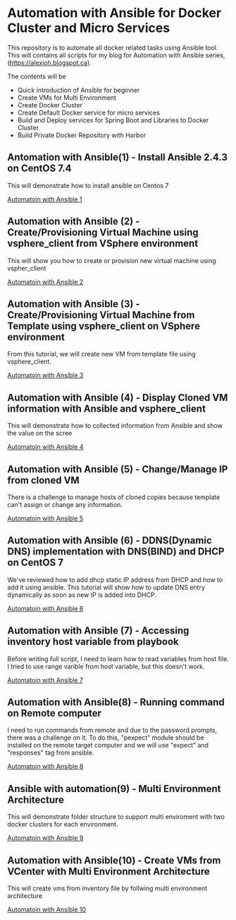 # Automation with Ansible for Docker Cluster and Micro Services

This repository is to automate all docker related tasks using Ansible tool. This will contains all scripts for my blog for Automation with Ansible series, (https://alexjoh.blogspot.ca). 

The contents will be

- Quick introduction of Ansible for beginner
- Create VMs for Multi Environment
- Create Docker Cluster
- Create Default Docker service for micro services
- Build and Deploy services for Spring Boot and Libraries to Docker Cluster
- Build Private Docker Repository with Harbor

## Antomation with Ansible(1) - Install Ansible 2.4.3 on CentOS 7.4

This will demonstrate how to install ansible on Centos 7

[Automatoin with Ansible 1](https://alexjoh.blogspot.ca/2018/04/Automation-Ansible-Install-on-CentOS-7.html)

## Automation with Ansible (2) - Create/Provisioning Virtual Machine using vsphere_client from VSphere environment

This will show you how to create or provision new virtual machine using vspher_client

[Automatoin with Ansible 2](https://alexjoh.blogspot.ca/2018/04/Automation-Ansible-Create-Provisioning-VM-using-vsphereclient-VSphere.html)


## Automation with Ansible (3) - Create/Provisioning Virtual Machine from Template using vsphere_client on VSphere environment

From this tutorial, we will create new VM from template file using vsphere_client.

[Automatoin with Ansible 3](https://alexjoh.blogspot.ca/2018/04/Automation-Ansible-Create-Provision-VM-Template-using-vsphereclient-VSphere.html)

## Automation with Ansible (4) - Display Cloned VM information with Ansible and vsphere_client

This will demonstrate how to collected information from Ansible and show the value on the scree

[Automatoin with Ansible 4](https://alexjoh.blogspot.ca/2018/04/automation-ansible-display-information-variable-debug-vspherclient.html)

##  Automation with Ansible (5) - Change/Manage IP from cloned VM

There is a challenge to manage hosts of cloned copies because template can't assign or change any information.

[Automatoin with Ansible 5](https://alexjoh.blogspot.ca/2018/04/automation-ansible-Change-Manage-IP-Cloned-VM.html)

##  Automation with Ansible (6) - DDNS(Dynamic DNS) implementation with DNS(BIND) and DHCP on CentOS 7

We've reviewed how to add dhcp static IP address from DHCP and how to add it using ansible. This tutorial will show how to update DNS entry dynamically as soon as new IP is added into DHCP.

[Automatoin with Ansible 6](https://alexjoh.blogspot.ca/2018/04/automation-ansible-implement-ddns-bind-dhcp-centos-7.html)

## Automation with Ansible (7) - Accessing inventory host variable from playbook

Before writing full script, I need to learn how to read variables from host file. I tried to use range varible from host variable, but this doesn't work.

[Automatoin with Ansible 7](https://alexjoh.blogspot.ca/2018/04/automation-ansible-access-variable-inventory-host-playbook.html)

## Automation with Ansible(8) - Running command on Remote computer

I need to run commands from remote and due to the password prompts, there was a challenge on it. To do this, "pexpect" module should be installed on the remote target computer and we will use "expect" and "responses" tag from ansible.

[Automatoin with Ansible 8](https://alexjoh.blogspot.ca/2018/04/ansible-automation-run-execute-shell-command-remote-using-expect-responses.html)


##  Ansible with automation(9) - Multi Environment Architecture

This will demonstrate folder structure to support multi enviroment with two docker clusters for each environment.

[Automatoin with Ansible 9](https://alexjoh.blogspot.ca/2018/04/ansible-automation-multi-environment-docker-cluster-devops.html)



## Automation with Ansible(10) - Create VMs from VCenter with Multi Environment Architecture 

This will create vms from inventory file by follwing multi environment architecture

[Automatoin with Ansible 10](https://alexjoh.blogspot.ca/2018/04/automation-ansible-provision-create-vms-multi-environment-devops.html)



